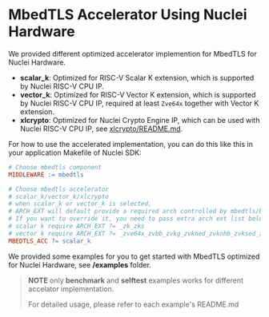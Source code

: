 # MbedTLS Accelerator Using Nuclei Hardware

We provided different optimized accelerator implemention for MbedTLS for Nuclei Hardware.

- **scalar_k**: Optimized for RISC-V Scalar K extension, which is supported by Nuclei RISC-V CPU IP.
- **vector_k**: Optimized for RISC-V Vector K extension, which is supported by Nuclei RISC-V CPU IP, required at least `Zve64x` together with Vector K extension.
- **xlcrypto**: Optimized for Nuclei Crypto Engine IP, which can be used with Nuclei RISC-V CPU IP, see [xlcrypto/README.md](xlcrypto/README.md).

For how to use the accelerated implementation, you can do this like this in your application Makefile of Nuclei SDK:

~~~makefile
# Choose mbedtls component
MIDDLEWARE := mbedtls

# Choose mbedtls accelerator
# scalar_k/vector_k/xlcrypto
# when scalar_k or vector_k is selected,
# ARCH_EXT will default provide a required arch controlled by mbedtls/build.mk
# If you want to override it, you need to pass extra arch ext list below
# scalar k require ARCH_EXT ?= _zk_zks
# vector k require ARCH_EXT ?= _zve64x_zvbb_zvkg_zvkned_zvknhb_zvksed_zvksh
MBEDTLS_ACC ?= scalar_k
~~~

We provided some examples for you to get started with MbedTLS optimized for Nuclei Hardware, see **<mbedtls>/examples** folder.

> **NOTE** only **benchmark** and **selftest** examples works for different accelator implementation.
>
> For detailed usage, please refer to each example's README.md
